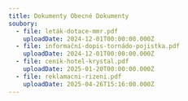 ```yaml
---
title: Dokumenty Obecné Dokumenty
soubory:
  - file: leták-dotace-mmr.pdf
    uploadDate: 2024-12-01T00:00:00.000Z
  - file: informační-dopis-tornádo-pojistka.pdf
    uploadDate: 2024-12-01T00:00:00.000Z
  - file: ceník-hotel-krystal.pdf
    uploadDate: 2025-01-20T00:00:00.000Z
  - file: reklamacni-rizeni.pdf
    uploadDate: 2025-04-26T15:16:00.000Z
---
```

